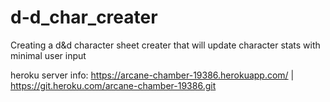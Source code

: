 # d-d_char_creater

Creating a d&d character sheet creater that will update character stats with minimal user input

heroku server info: https://arcane-chamber-19386.herokuapp.com/ | https://git.heroku.com/arcane-chamber-19386.git